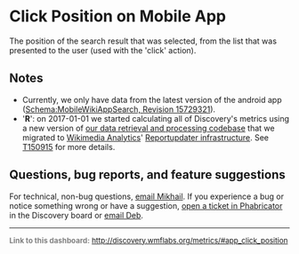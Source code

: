 Click Position on Mobile App
=======
The position of the search result that was selected, from the list that was presented to the user (used with the 'click' action). 

Notes
------
* Currently, we only have data from the latest version of the android app ([Schema:MobileWikiAppSearch, Revision 15729321](https://meta.wikimedia.org/wiki/Schema:MobileWikiAppSearch)).
* '__R__': on 2017-01-01 we started calculating all of Discovery's metrics using a new version of [our data retrieval and processing codebase](https://phabricator.wikimedia.org/diffusion/WDGO/) that we migrated to [Wikimedia Analytics](https://www.mediawiki.org/wiki/Analytics)' [Reportupdater infrastructure](https://wikitech.wikimedia.org/wiki/Analytics/Reportupdater). See [T150915](https://phabricator.wikimedia.org/T150915) for more details.

Questions, bug reports, and feature suggestions
------
For technical, non-bug questions, [email Mikhail](mailto:mpopov@wikimedia.org?subject=Dashboard%20Question). If you experience a bug or notice something wrong or have a suggestion, [open a ticket in Phabricator](https://phabricator.wikimedia.org/maniphest/task/create/?projects=Discovery) in the Discovery board or [email Deb](mailto:deb@wikimedia.org?subject=Dashboard%20Question).

<hr style="border-color: gray;">
<p style="font-size: small; color: gray;">
  <strong>Link to this dashboard:</strong>
  <a href="http://discovery.wmflabs.org/metrics/#app_click_position">
    http://discovery.wmflabs.org/metrics/#app_click_position
  </a>
</p>

